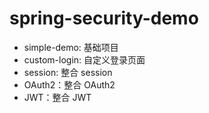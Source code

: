 # spring-security-demo

- simple-demo: 基础项目
- custom-login: 自定义登录页面
- session: 整合 session
- OAuth2：整合 OAuth2
- JWT：整合 JWT
